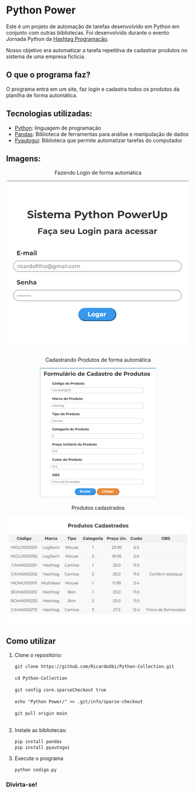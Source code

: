 # Python Power

Este é um projeto de automação de tarefas desenvolvido em Python em conjunto com outras bibliotecas. Foi desenvolvido durante o evento Jornada Python da [Hashtag Programação](https://pages.hashtagtreinamentos.com/).

Nosso objetivo era automatizar a tarefa repetitiva de cadastrar produtos no sistema de uma empresa ficticia.

## O que o programa faz? 

O programa entra em um site, faz login e cadastra todos os produtos da planilha de forma automática.

## Tecnologias utilizadas:

* [Python](https://www.python.org/): linguagem de programação
* [Pandas](https://pandas.pydata.org/): Biblioteca de ferramentas para análise e manipulação de dados
* [Pyautogui](https://pyautogui.readthedocs.io/): Biblioteca que permite automatizar tarefas do computador

## Imagens:

<div align="center">
  <p>Fazendo Login de forma automática</p>
  <img src="imgs/Py-Power3.png" alt="Login Automático" style="display:block; margin:auto; margin-bottom:20px;">

  <p style="margin-top:20px;">Cadastrando Produtos de forma automática</p>
  <img src="imgs/Py-Power1.png" alt="Cadastro Automático" style="display:block; margin:auto; margin-bottom:20px;">

  <p style="margin-top:20px;">Produtos cadastrados</p>
  <img src="imgs/Py-Power2.png" alt="Produtos Cadastrados" style="display:block; margin:auto;">
</div>


## Como utilizar

1. Clone o repositório:

   ```terminal
   git clone https://github.com/RicardoUbi/Python-Collection.git

   cd Python-Collection

   git config core.sparseCheckout true

   echo "Python Power/" >> .git/info/sparse-checkout

   git pull origin main


2. Instale as bibliotecas:
   
   ```terminal
   pip install pandas
   pip install pyautogui

3. Execute o programa
   
   ```terminal
   python codigo.py

### Divirta-se!
   
